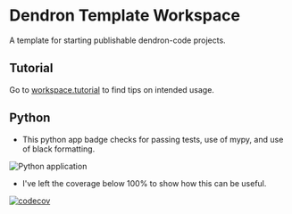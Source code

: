 # Dendron Template Workspace

A template for starting publishable dendron-code projects.

## Tutorial

Go to [workspace.tutorial](https://mjvolk3.github.io/Dendron-Template/notes/e8kb97d0ku0yblwiraw8wv0/) to find tips on intended usage.

## Python

- This python app badge checks for passing tests, use of mypy, and use of black formatting.

![Python application](https://github.com/mjvolk3/Dendron-Template/actions/workflows/python_app.yaml/badge.svg)

- I've left the coverage below 100% to show how this can be useful.

[![codecov](https://codecov.io/gh/mjvolk3/Dendron-Template/branch/main/graph/badge.svg)](https://codecov.io/gh/mjvolk3/Dendron-Template)
